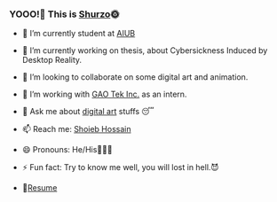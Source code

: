 ### YOOO!🤘 This is [Shurzo](https://www.facebook.com/shoaibhossain207/)🌞

- 🔭 I’m currently student at [AIUB](https://www.aiub.edu/)
- 🌱 I’m currently working on thesis, about Cybersickness Induced by Desktop Reality.
- 👯 I’m looking to collaborate on some digital art and animation.
- 🤔 I’m working with [GAO Tek Inc.](https://gaotek.com/) as an intern.
- 💬 Ask me about [digital art](https://www.google.com/search?q=digital+art&sxsrf=ALeKk038fivupdnAy4NgvIEnrySWrfO3fg:1617388964732&source=lnms&tbm=isch&sa=X&ved=2ahUKEwiGkdO1m-DvAhXoxDgGHURdD9IQ_AUoAXoECAIQAw&biw=1920&bih=937) stuffs 😴

- 📫 Reach me: [Shoieb Hossain](https://www.linkedin.com/in/shoaib-hossain-0b4308205/)
- 😄 Pronouns: He/His👨🏻‍🎓
- ⚡ Fun fact: Try to know me well, you will lost in hell.😈
- 📝[Resume](https://drive.google.com/file/d/16wJv4rh4Z3v3F1_di82MYSlmEMYmvd-q/view?usp=sharing)
